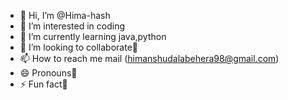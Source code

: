 - 👋 Hi, I’m @Hima-hash
- 👀 I’m interested in coding
- 🌱 I’m currently learning java,python
- 💞️ I’m looking to collaborate🤙
- 📫 How to reach me mail (himanshudalabehera98@gmail.com)
- 😄 Pronouns🎠
- ⚡ Fun fact🌝

<!---
Hima-hash/Hima-hash is a ✨ special ✨ repository because its `README.md` (this file) appears on your GitHub profile.
You can click the Preview link to take a look at your changes.
--->

